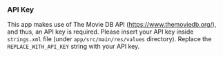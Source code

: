 ### API Key

This app makes use of The Movie DB API (https://www.themoviedb.org/), and thus, an API key is required. Please insert your API key inside `strings.xml` file (under `app/src/main/res/values` directory). Replace the `REPLACE_WITH_API_KEY` string with your API key.